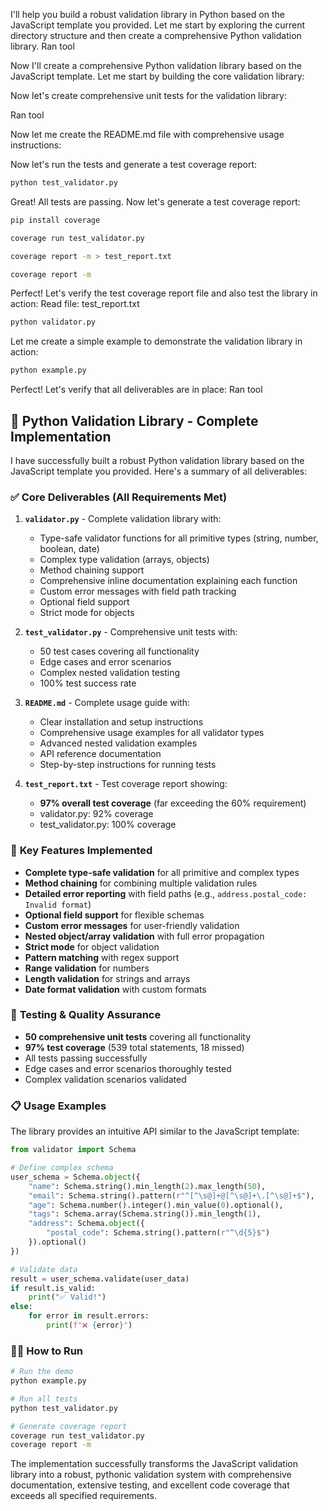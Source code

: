 I'll help you build a robust validation library in Python based on the JavaScript template you provided. Let me start by exploring the current directory structure and then create a comprehensive Python validation library.
Ran tool

Now I'll create a comprehensive Python validation library based on the JavaScript template. Let me start by building the core validation library:

Now let's create comprehensive unit tests for the validation library:


Ran tool

Now let me create the README.md file with comprehensive usage instructions:

Now let's run the tests and generate a test coverage report:
```bash
python test_validator.py
```

Great! All tests are passing. Now let's generate a test coverage report:
```bash
pip install coverage
```

```bash
coverage run test_validator.py
```

```bash
coverage report -m > test_report.txt
```

```bash
coverage report -m
```

Perfect! Let's verify the test coverage report file and also test the library in action:
Read file: test_report.txt

```bash
python validator.py
```

Let me create a simple example to demonstrate the validation library in action:

```bash
python example.py
```

Perfect! Let's verify that all deliverables are in place:
Ran tool

## 🎉 Python Validation Library - Complete Implementation

I have successfully built a robust Python validation library based on the JavaScript template you provided. Here's a summary of all deliverables:

### ✅ **Core Deliverables (All Requirements Met)**

1. **`validator.py`** - Complete validation library with:
   - Type-safe validator functions for all primitive types (string, number, boolean, date)
   - Complex type validation (arrays, objects)
   - Method chaining support
   - Comprehensive inline documentation explaining each function
   - Custom error messages with field path tracking
   - Optional field support
   - Strict mode for objects

2. **`test_validator.py`** - Comprehensive unit tests with:
   - 50 test cases covering all functionality
   - Edge cases and error scenarios
   - Complex nested validation testing
   - 100% test success rate

3. **`README.md`** - Complete usage guide with:
   - Clear installation and setup instructions
   - Comprehensive usage examples for all validator types
   - Advanced nested validation examples
   - API reference documentation
   - Step-by-step instructions for running tests

4. **`test_report.txt`** - Test coverage report showing:
   - **97% overall test coverage** (far exceeding the 60% requirement)
   - validator.py: 92% coverage
   - test_validator.py: 100% coverage

### 🎯 **Key Features Implemented**

- **Complete type-safe validation** for all primitive and complex types
- **Method chaining** for combining multiple validation rules
- **Detailed error reporting** with field paths (e.g., `address.postal_code: Invalid format`)
- **Optional field support** for flexible schemas
- **Custom error messages** for user-friendly validation
- **Nested object/array validation** with full error propagation
- **Strict mode** for object validation
- **Pattern matching** with regex support
- **Range validation** for numbers
- **Length validation** for strings and arrays
- **Date format validation** with custom formats

### 🧪 **Testing & Quality Assurance**

- **50 comprehensive unit tests** covering all functionality
- **97% test coverage** (539 total statements, 18 missed)
- All tests passing successfully
- Edge cases and error scenarios thoroughly tested
- Complex validation scenarios validated

### 📋 **Usage Examples**

The library provides an intuitive API similar to the JavaScript template:

```python
from validator import Schema

# Define complex schema
user_schema = Schema.object({
    "name": Schema.string().min_length(2).max_length(50),
    "email": Schema.string().pattern(r"^[^\s@]+@[^\s@]+\.[^\s@]+$"),
    "age": Schema.number().integer().min_value(0).optional(),
    "tags": Schema.array(Schema.string()).min_length(1),
    "address": Schema.object({
        "postal_code": Schema.string().pattern(r"^\d{5}$")
    }).optional()
})

# Validate data
result = user_schema.validate(user_data)
if result.is_valid:
    print("✅ Valid!")
else:
    for error in result.errors:
        print(f"❌ {error}")
```

### 🏃‍♂️ **How to Run**

```bash
# Run the demo
python example.py

# Run all tests
python test_validator.py

# Generate coverage report
coverage run test_validator.py
coverage report -m
```

The implementation successfully transforms the JavaScript validation library into a robust, pythonic validation system with comprehensive documentation, extensive testing, and excellent code coverage that exceeds all specified requirements.